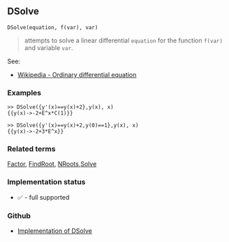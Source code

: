 ## DSolve

```
DSolve(equation, f(var), var)
```
> attempts to solve a linear differential `equation` for the function `f(var)` and variable `var`.

See:  
* [Wikipedia - Ordinary differential equation](https://en.wikipedia.org/wiki/Ordinary_differential_equation)

### Examples

```
>> DSolve({y'(x)==y(x)+2},y(x), x)
{{y(x)->-2+E^x*C(1)}}

>> DSolve({y'(x)==y(x)+2,y(0)==1},y(x), x)
{{y(x)->-2+3*E^x}}
```

### Related terms
[Factor](Factor.md), [FindRoot](FindRoot.md), [NRoots](NRoots.md),[Solve](Solve.md)

### Implementation status

* &#x2705; - full supported

### Github

* [Implementation of DSolve](https://github.com/axkr/symja_android_library/blob/master/symja_android_library/matheclipse-core/src/main/java/org/matheclipse/core/reflection/system/DSolve.java#L59) 
